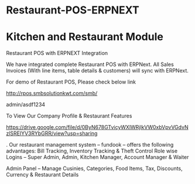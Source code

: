 # Restaurant-POS-ERPNEXT
# Kitchen and Restaurant Module
Restaurant POS with ERPNEXT Integration

We have integrated complete Restaurant POS with ERPNext. All Sales Invoices (With line items, table details & customers) will sync with ERPNext.

For demo of Restaurant POS, Please check below link

http://rpos.smbsolutionkwt.com/smb/

admin/asdf1234


To View Our Company Profile & Restaurant Features

https://drive.google.com/file/d/0ByN678GTvicyWXlWRjlkVW0xbVpvVGdvNzlSRElYV3RYbGRR/view?usp=sharing


.
Our restaurant management system – fundook – offers the following advantages:
Bill Tracking, Inventory Tracking &
Theft Control
Role wise Logins – Super Admin, Admin,
Kitchen Manager, Account Manager &
Waiter

Admin Panel – Manage Cusinies, Categories,
Food Items, Tax, Discounts, Currency &
Restaurant Details






